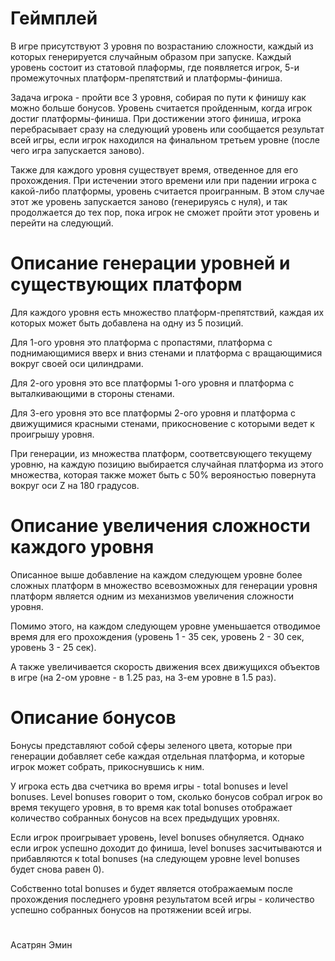 # Геймплей
В игре присутствуют 3 уровня по возрастанию сложности, каждый из которых генерируется случайным образом при запуске. Каждый уровень состоит из статовой плаформы, где появляется игрок, 5-и промежуточных платформ-препятствий и платформы-финиша.

Задача игрока - пройти все 3 уровня, собирая по пути к финишу как можно больше бонусов. Уровень считается пройденным, когда игрок достиг платформы-финиша. При достижении этого финиша, игрока перебрасывает сразу на следующий уровень или сообщается результат всей игры, если игрок находился на финальном третьем уровне (после чего игра запускается заново).

Также для каждого уровня существует время, отведенное для его прохождения. При истечении этого времени или при падении игрока с какой-либо платформы, уровень считается проигранным. В этом случае этот же уровень запускается заново (генерируясь с нуля), и так продолжается до тех пор, пока игрок не сможет пройти этот уровень и перейти на следующий.

# Описание генерации уровней и существующих платформ
Для каждого уровня есть множество платформ-препятствий, каждая их которых может быть добавлена на одну из 5 позиций.

Для 1-ого уровня это платформа с пропастями, платформа с поднимающимися вверх и вниз стенами и платформа с вращающимися вокруг своей оси цилиндрами.

Для 2-ого уровня это все платформы 1-ого уровня и платформа с выталкивающими в стороны стенами.

Для 3-его уровня это все платформы 2-ого уровня и платформа с движущимися красными стенами, прикосновение с которыми ведет к проигрышу уровня.

При генерации, из множества платформ, соответсвующего текущему уровню, на каждую позицию выбирается случайная платформа из этого множества, которая также может быть с 50% верояностью повернута вокруг оси Z на 180 градусов.

# Описание увеличения сложности каждого уровня

Описанное выше добавление на каждом следующем уровне более сложных платформ в множество всевозможных для генерации уровня платформ является одним из механизмов увеличения сложности уровня.

Помимо этого, на каждом следующем уровне уменьшается отводимое время для его прохождения (уровень 1 - 35 сек, уровень 2 - 30 сек, уровень 3 - 25 сек).

А также увеличивается скорость движения всех движущихся объектов в игре (на 2-ом уровне - в 1.25 раз, на 3-ем уровне в 1.5 раз).

# Описание бонусов

Бонусы представляют собой сферы зеленого цвета, которые при генерации добавляет себе каждая отдельная платформа, и которые игрок может собрать, прикоснувшись к ним.

У игрока есть два счетчика во время игры - total bonuses и level bonuses. Level bonuses говорит о том, сколько бонусов собрал игрок во время текущего уровня, в то время как total bonuses отображает количество собранных бонусов на всех предыдущих уровнях. 

Если игрок проигрывает уровень, level bonuses обнуляется. Однако если игрок успешно доходит до финиша, level bonuses засчитываются и прибавляются к total bonuses (на следующем уровне level bonuses будет снова равен 0).

Собственно total bonuses и будет является отображаемым после прохождения последнего уровня результатом всей игры - количество успешно собранных бонусов на протяжении всей игры.
#
Асатрян Эмин
